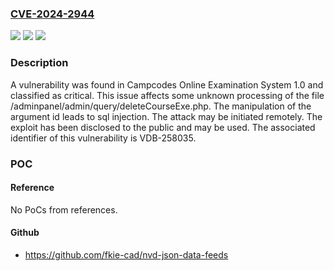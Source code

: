 ### [CVE-2024-2944](https://cve.mitre.org/cgi-bin/cvename.cgi?name=CVE-2024-2944)
![](https://img.shields.io/static/v1?label=Product&message=Online%20Examination%20System&color=blue)
![](https://img.shields.io/static/v1?label=Version&message=%3D%201.0%20&color=brighgreen)
![](https://img.shields.io/static/v1?label=Vulnerability&message=CWE-89%20SQL%20Injection&color=brighgreen)

### Description

A vulnerability was found in Campcodes Online Examination System 1.0 and classified as critical. This issue affects some unknown processing of the file /adminpanel/admin/query/deleteCourseExe.php. The manipulation of the argument id leads to sql injection. The attack may be initiated remotely. The exploit has been disclosed to the public and may be used. The associated identifier of this vulnerability is VDB-258035.

### POC

#### Reference
No PoCs from references.

#### Github
- https://github.com/fkie-cad/nvd-json-data-feeds

